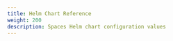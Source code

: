 ```yaml
---
title: Helm Chart Reference
weight: 200
description: Spaces Helm chart configuration values
---
```



